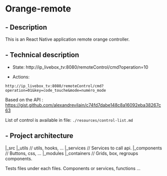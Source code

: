 # Orange-remote

## - Description

This is an React Native application remote orange controller.


## - Technical description

- State:
http://ip_livebox_tv:8080/remoteControl/cmd?operation=10

- Actions:
```
http://ip_livebox_tv:8080/remoteControl/cmd?operation=01&key=code_touche&mode=numéro_mode

```

Based on the API : https://gist.github.com/alexandrevilain/c74fd7dabe148c8a16092eba38267c63

List of control is available in file:
    `./resources/control-list.md`


## - Project architecture

|_src
    |_utils
        // utils, hooks, ...
    |_services
        // Services to call api.
    |_components
        // Buttons, css, ...
    |_modules
        |_containers
            // Grids, box, regroups components.

Tests files under each files. Components or services, functions ... 
            